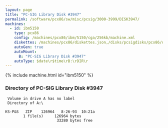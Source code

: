 ```yaml
---
layout: page
title: "PC-SIG Library Disk #3947"
permalink: /software/pcx86/sw/misc/pcsig/3000-3999/DISK3947/
machines:
  - id: ibm5150
    type: pcx86
    config: /machines/pcx86/ibm/5150/cga/256kb/machine.xml
    diskettes: /machines/pcx86/diskettes.json,/disks/pcsigdisks/pcx86/diskettes.json
    autoGen: true
    autoMount:
      B: "PC-SIG Library Disk #3947"
    autoType: $date\r$time\rB:\rDIR\r
---
```


{% include machine.html id="ibm5150" %}

### Directory of PC-SIG Library Disk #3947

     Volume in drive A has no label
     Directory of A:\

    KS-P&S   ZIP    126964   8-26-93  10:21a
            1 file(s)     126964 bytes
                           33280 bytes free
